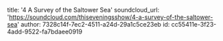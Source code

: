title: '4 A Survey of the Saltower Sea'
soundcloud_url: 'https://soundcloud.com/thiseveningsshow/4-a-survey-of-the-saltower-sea'
author: 7328c14f-7ec2-4511-a24d-29a1c5ce23eb
id: cc55411e-3f23-4add-9522-fa7bdaee0919
